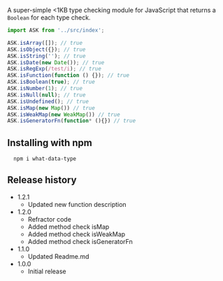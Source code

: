 
A super-simple &lt;1KB type checking module for JavaScript that returns a `Boolean` for each type check.

```js
import ASK from '../src/index';

ASK.isArray([]); // true
ASK.isObject({}); // true
ASK.isString(''); // true
ASK.isDate(new Date()); // true
ASK.isRegExp(/test/i); // true
ASK.isFunction(function () {}); // true
ASK.isBoolean(true); // true
ASK.isNumber(1); // true
ASK.isNull(null); // true
ASK.isUndefined(); // true
ASK.isMap(new Map()) // true
ASK.isWeakMap(new WeakMap()) // true
ASK.isGeneratorFn(function* (){}) // true
```

## Installing with npm

```
  npm i what-data-type
```

## Release history
- 1.2.1
  - Updated new function description
- 1.2.0
  - Refractor code
  - Added method check isMap
  - Added method check isWeakMap
  - Added method check isGeneratorFn
- 1.1.0
  - Updated Readme.md
- 1.0.0
  - Initial release
